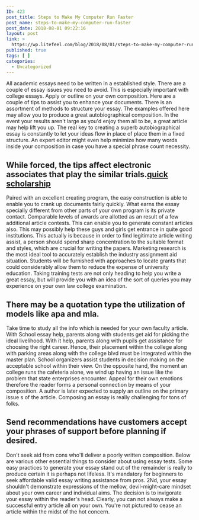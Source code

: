 ```yaml
---
ID: 423
post_title: Steps to Make My Computer Run Faster
post_name: steps-to-make-my-computer-run-faster
post_date: 2018-08-01 09:22:16
layout: post
link: >
  https://wp.litefeel.com/blog/2018/08/01/steps-to-make-my-computer-run-faster/
published: true
tags: [ ]
categories:
  - Uncategorized
---
```

<p>All academic essays need to be written in a established style. There are a couple of essay issues you need to avoid. This is especially important with college essays. Apply or outline on your own composition. Here are a couple of tips to assist you to enhance your documents.<!--more--> There is an assortment of methods to structure your essay. The examples offered here may allow you to produce a great autobiographical composition. In the event your results aren't large as you'd enjoy them all to be, a great article may help lift you up. The real key to creating a superb autobiographical essay is constantly to let your ideas flow in place of place them in a fixed structure. An expert editor might even help minimize how many words inside your composition in case you have a special phrase count necessity.  <h2>While forced, the tips affect electronic associates that play the similar trials.<a href="http://essayscouncil.net/scholarship-essays/">quick scholarship</a></h2><p>Paired with an excellent creating program, the easy construction is able to enable you to crank up documents fairly quickly. What earns the essay specially different from other parts of your own program is its private contact. Comparable levels of awards are allotted as an result of a few additional article contests. This can enable you to generate constant articles also. This may possibly help these guys and girls get entrance in quite good institutions. This actually is because in order to find legitimate article writing assist, a person should spend sharp concentration to the suitable format and styles, which are crucial for writing the papers. Marketing research is the most ideal tool to accurately establish the industry assignment aid situation. Students will be furnished with approaches to locate grants that could considerably allow them to reduce the expense of university education. Taking training tests are not only heading to help you write a great essay, but will provide you with an idea of the sort of queries you may experience on your own law college examination.  <h2>There may be a quotation type the utilization of models like apa and mla.</h2><p>Take time to study all the info which is needed for your own faculty article. With School essay help, parents along with students get aid for picking the ideal livelihood. With it help, parents along with pupils get assistance for choosing the right career. Hence, their placement within the college along with parking areas along with the college blvd must be integrated within the master plan. School organizers assist students in decision making on the acceptable school within their view. On the opposite hand, the moment an college runs the cafeteria alone, we wind up having an issue like the problem that state enterprises encounter. Appeal for their own emotions therefore the reader forms a personal connection by means of your composition. A author is later expected to supply an outline on the primary issue s of the article. Composing an essay is really challenging for tons of folks.   <h2>Send  recommendations  have customers accept your phrases of support before planning if desired.</h2><p>Don't seek aid from cons who'll deliver a poorly written composition. Below are various other essential things to consider about using essay tests. Some easy practices to generate your essay stand out of the remainder is really to produce certain it is perhaps not lifeless. It's mandatory for beginners to seek affordable valid essay writing assistance from pros. 2Nd, your essay shouldn't demonstrate expressions of the mellow, devil-might-care mindset about your own career and individual aims. The decision is to invigorate your essay within the reader's head. Clearly, you can not always make a successful entry article all on your own. You're not pictured to cease an article within the midst of the hot concern.